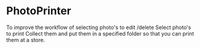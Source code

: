 # PhotoPrinter

To improve the workflow of selecting photo's to edit /delete
Select photo's to print
Collect them and put them in a specified folder so that you can print them at a store.
